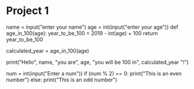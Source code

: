 # Project 1

name = input("enter your name")
age = int(input("enter your age"))
def age_in_100(age):
    year_to_be_100 = 2019 - int(age) + 100
    return year_to_be_100
    
calculated_year = age_in_100(age)
    
print("Hello", name, "you are", age,  "you will be 100 in", calculated_year "!")
    







num = int(input("Enter a num"))
if (num % 2) == 0:
    print("This is an even number")
else:
    print("This is an odd number")
